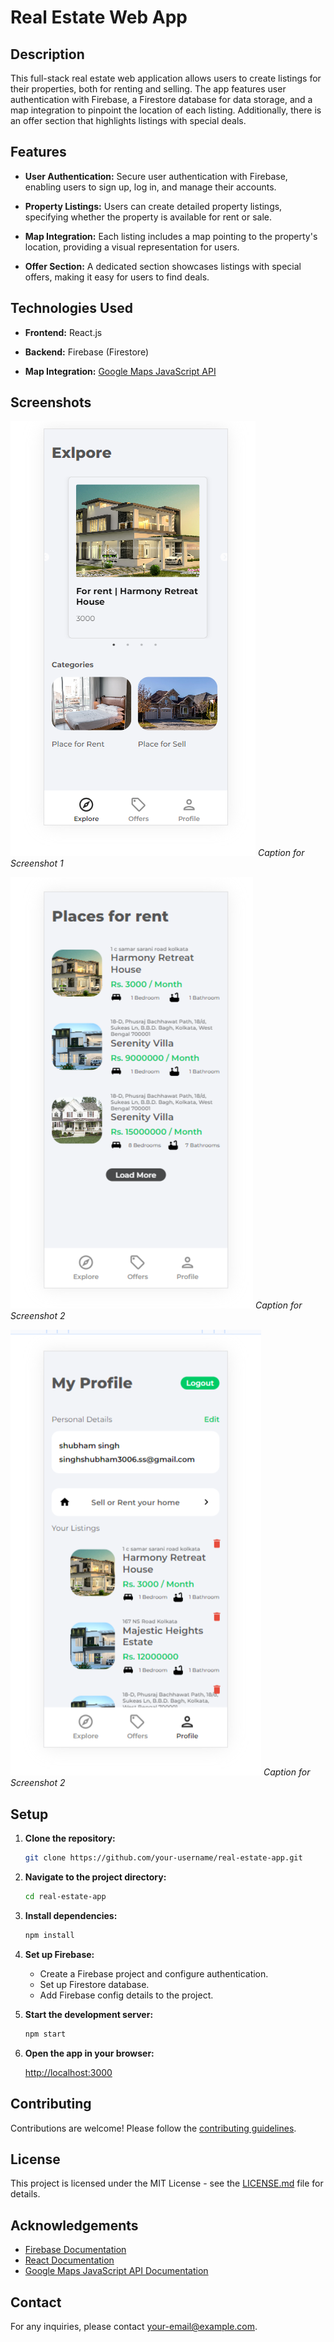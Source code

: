 # Real Estate Web App

## Description

This full-stack real estate web application allows users to create listings for their properties, both for renting and selling. The app features user authentication with Firebase, a Firestore database for data storage, and a map integration to pinpoint the location of each listing. Additionally, there is an offer section that highlights listings with special deals.

## Features

- **User Authentication:** Secure user authentication with Firebase, enabling users to sign up, log in, and manage their accounts.

- **Property Listings:** Users can create detailed property listings, specifying whether the property is available for rent or sale.

- **Map Integration:** Each listing includes a map pointing to the property's location, providing a visual representation for users.

- **Offer Section:** A dedicated section showcases listings with special offers, making it easy for users to find deals.

## Technologies Used

- **Frontend:** React.js

- **Backend:** Firebase (Firestore)

- **Map Integration:** [Google Maps JavaScript API](https://developers.google.com/maps/documentation/javascript/overview)

## Screenshots

![Screenshot 1](/Screenshots/1.png)
*Caption for Screenshot 1*

![Screenshot 2](/Screenshots/2.png)
*Caption for Screenshot 2*

![Screenshot 3](/Screenshots/3.png)
*Caption for Screenshot 2*

<!-- Add more screenshots and captions as needed -->

## Setup

1. **Clone the repository:**

    ```bash
    git clone https://github.com/your-username/real-estate-app.git
    ```

2. **Navigate to the project directory:**

    ```bash
    cd real-estate-app
    ```

3. **Install dependencies:**

    ```bash
    npm install
    ```

4. **Set up Firebase:**
    - Create a Firebase project and configure authentication.
    - Set up Firestore database.
    - Add Firebase config details to the project.

5. **Start the development server:**

    ```bash
    npm start
    ```

6. **Open the app in your browser:**

    [http://localhost:3000](http://localhost:3000)

## Contributing

Contributions are welcome! Please follow the [contributing guidelines](CONTRIBUTING.md).

## License

This project is licensed under the MIT License - see the [LICENSE.md](LICENSE.md) file for details.

## Acknowledgements

- [Firebase Documentation](https://firebase.google.com/docs)
- [React Documentation](https://reactjs.org/docs/getting-started.html)
- [Google Maps JavaScript API Documentation](https://developers.google.com/maps/documentation/javascript/overview)

## Contact

For any inquiries, please contact [your-email@example.com](mailto:your-email@example.com).
